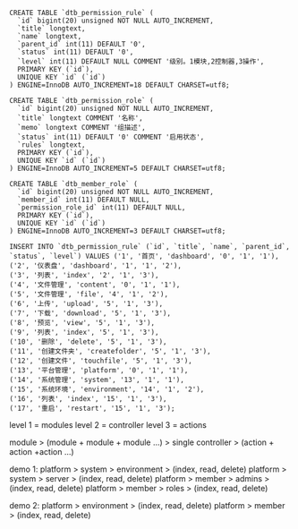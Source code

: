 ```mysql
CREATE TABLE `dtb_permission_rule` (
  `id` bigint(20) unsigned NOT NULL AUTO_INCREMENT,
  `title` longtext,
  `name` longtext,
  `parent_id` int(11) DEFAULT '0',
  `status` int(11) DEFAULT '0',
  `level` int(11) DEFAULT NULL COMMENT '级别。1模块,2控制器,3操作',
  PRIMARY KEY (`id`),
  UNIQUE KEY `id` (`id`)
) ENGINE=InnoDB AUTO_INCREMENT=18 DEFAULT CHARSET=utf8;

CREATE TABLE `dtb_permission_role` (
  `id` bigint(20) unsigned NOT NULL AUTO_INCREMENT,
  `title` longtext COMMENT '名称',
  `memo` longtext COMMENT '组描述',
  `status` int(11) DEFAULT '0' COMMENT '启用状态',
  `rules` longtext,
  PRIMARY KEY (`id`),
  UNIQUE KEY `id` (`id`)
) ENGINE=InnoDB AUTO_INCREMENT=5 DEFAULT CHARSET=utf8;

CREATE TABLE `dtb_member_role` (
  `id` bigint(20) unsigned NOT NULL AUTO_INCREMENT,
  `member_id` int(11) DEFAULT NULL,
  `permission_role_id` int(11) DEFAULT NULL,
  PRIMARY KEY (`id`),
  UNIQUE KEY `id` (`id`)
) ENGINE=InnoDB AUTO_INCREMENT=3 DEFAULT CHARSET=utf8;
```


```mysql
INSERT INTO `dtb_permission_rule` (`id`, `title`, `name`, `parent_id`, `status`, `level`) VALUES ('1', '首页', 'dashboard', '0', '1', '1'),
('2', '仪表盘', 'dashboard', '1', '1', '2'),
('3', '列表', 'index', '2', '1', '3'),
('4', '文件管理', 'content', '0', '1', '1'),
('5', '文件管理', 'file', '4', '1', '2'),
('6', '上传', 'upload', '5', '1', '3'),
('7', '下载', 'download', '5', '1', '3'),
('8', '预览', 'view', '5', '1', '3'),
('9', '列表', 'index', '5', '1', '3'),
('10', '删除', 'delete', '5', '1', '3'),
('11', '创建文件夹', 'createfolder', '5', '1', '3'),
('12', '创建文件', 'touchfile', '5', '1', '3'),
('13', '平台管理', 'platform', '0', '1', '1'),
('14', '系统管理', 'system', '13', '1', '1'),
('15', '系统环境', 'environment', '14', '1', '2'),
('16', '列表', 'index', '15', '1', '3'),
('17', '重启', 'restart', '15', '1', '3');
```

level 1 = modules
level 2 = controller
level 3 = actions

module > (module + module + module ...) > single controller > (action + action +action ...)

demo 1:
platform > system > environment > (index, read, delete)
platform > system > server > (index, read, delete)
platform > member > admins > (index, read, delete)
platform > member > roles > (index, read, delete)

demo 2:
platform > environment > (index, read, delete)
platform > member > (index, read, delete)
